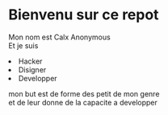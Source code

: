 <!DOCTYPE html>
 <html lang="fr">
<head>
    <meta charset="UTF-8">
       <title>Quelque Astuce</title>
    </head> 
     
   <body
   <section>
        <h1>Bienvenu sur ce repot</h1>
      
  
 <p>Mon nom est Calx Anonymous<br/>Et je suis</p>
        <li>Hacker</li>
        <li>Disigner</li>   
        <li>Developper</li>
        
   <p>mon but est de forme  des petit de mon genre<br/> et de leur donne de la capacite a developper</p>
      </body>
   </section>
 </html>
